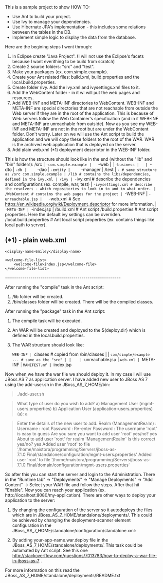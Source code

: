 This is a sample project to show HOW TO:
* Use Ant to build your project.
* Use Ivy to manage your dependencies.
* Use Hibernate JPA's implementation - this includes some relations between the tables in the DB.
* Implement simple logic to display the data from the database.

Here are the begining steps I went through:
1. In Eclipse create "Java Project". (I will not use the Eclipse's facets because I want everithing to be build from scratch)
2. Create 2 source folders: "src" and "test".
3. Make your packages (ex. com.simple.example). 
5. Create your Ant related files: build.xml, build.properties and the local.build.properties.
6. Create folder /ivy. Add the ivy.xml and ivysettings.xml files to it.
7. Add the WebContent folder - in it wI will put the web pages and resources.
8. Add WEB-INF and META-INF directories to WebContent. WEB-INF and META-INF are special directories that are not reachable from outside the Web server if they are in the root of the application. This is because of Web servers follow the Web Container's specification (and in it WEB-INF and META-INF are unreachable from outside). Now as you see my WEB-INF and META-INF are not in the root but are under the WebContent folder. Don't worry. Later on we will use the Ant script to build the application and we will copy these folders to the root of the WAR. WAR is the archived web application that is deployed on the server.
9. Add plain web.xml (*1) deployment descriptor in the WEB-INF folder.

This is how the structure should look like in the end (without the "lib" and "bin" folders):
    /src
    | `-com.simple.example
    |	`-web
    |	| `-business
    |	| `-dto
    |	`-db
    |	  `-dao
    |	  `-entity
    |	  `-manager
    |
    /test
    | `- # same structure as /src com.simple.example
    |
    /lib # contains the libs/dependencies, defined in the ivy.xml
    |
    /ivy
    | `-ivy.xml # describe the dependencies and configurations (ex. compile, war, test)
    | `-ivysettings.xml # describe the resolvers - which repositories to look in to and in what order.
    |
    /WebContent # contains the web pages for the project
    | `-WEB-INF
    |   `-unreachable.jsp
    |   `-web.xml # See https://en.wikipedia.org/wiki/Deployment_descriptor for more information.
    | `-META-INF
    | `-index.jsp
    |
    /build.xml # Ant script
    /build.properties # Ant script properties. Here the default ivy settings can be overriden.
    /local.build.properties # Ant local script properties (ex. contains things like local path to server).


(*1) - plain web.xml 
-----------------------------------------------------------
<?xml version="1.0" encoding="UTF-8"?>
<web-app xmlns:xsi="http://www.w3.org/2001/XMLSchema-instance"
	xmlns="http://java.sun.com/xml/ns/javaee" xmlns:web="http://java.sun.com/xml/ns/javaee/web-app_2_5.xsd"
	xsi:schemaLocation="http://java.sun.com/xml/ns/javaee http://java.sun.com/xml/ns/javaee/web-app_3_0.xsd"
	id="WebApp_ID" version="3.0">
	
	<display-name>Smiley</display-name>
	
	<welcome-file-list>
		<welcome-file>index.jsp</welcome-file>
	</welcome-file-list>

</web-app>
-----------------------------------------------------------


After running the "compile" task in the Ant script:
1. /lib folder will be created.
2. /bin/classes folder will be created. There will be the compiled classes.

After running the "package" task in the Ant script:
1. The compile task will be executed.
2. An WAR will be created and deployed to the ${deploy.dir} which is defined in the local.build.properties.
3. The WAR structure should look like:

    `WEB-INF
    | `classes                  # copied from /bin/classes
    | | `com/simple/example ... # same as the "src"
    | |   
    | `unreachable.jsp
    | `web.xml
    |
    `META-INF
    | `MANIFEST.mf
    |
    `index.jsp


Now when we have the war file we should deploy it. In my case I will use JBoss AS 7 as application server.
I have added new user to JBoss AS 7 using the add-user.sh in the JBoss_AS_7_HOME/bin:

> ./add-user.sh 

>What type of user do you wish to add? 
> a) Management User (mgmt-users.properties) 
> b) Application User (application-users.properties)
>(a): a

>Enter the details of the new user to add.
>Realm (ManagementRealm) : 
>Username : root
>Password : 
>Re-enter Password : 
>The username 'root' is easy to guess
>Are you sure you want to add user 'root' yes/no? yes
>About to add user 'root' for realm 'ManagementRealm'
>Is this correct yes/no? yes
>Added user 'root' to file '/home/maistora/programming/Servers/jboss-as-7.1.0.Final/standalone/configuration/mgmt-users.properties'
>Added user 'root' to file '/home/maistora/programming/Servers/jboss-as-7.1.0.Final/domain/configuration/mgmt-users.properties'

So after this you can start the server and login to the Administration.
There in the "Runtime tab" -> "Deployments" -> "Manage Deployments" -> "Add Content" -> Select your WAR file and follow the steps. After that hit "Enable". Now you can reach your application (ex. http://localhost:8080/my-application).
There are other ways to deploy your application to the server:

1. By changing the configuration of the server so it autodeploys the files which are in JBoss_AS_7_HOME/standalone/deployments/. This could be achieved by changing the deployment-scanner element configuration in the JBoss_AS_7_HOME/standalone/configuration/standalone.xml:
    <deployment-scanner scan-interval="5000" relative-to="jboss.server.base.dir" path="deployments" auto-deploy-zipped="true" auto-deploy-exploded="true"/>

2. By adding your-app-name.war.deploy file in the JBoss_AS_7_HOME/standalone/deployments/. This task could be automated by Ant script. See this one http://stackoverflow.com/questions/7013783/how-to-deploy-a-war-file-in-jboss-as-7 .

For more information on this read the JBoss_AS_7_HOME/standalone/deployments/README.txt

